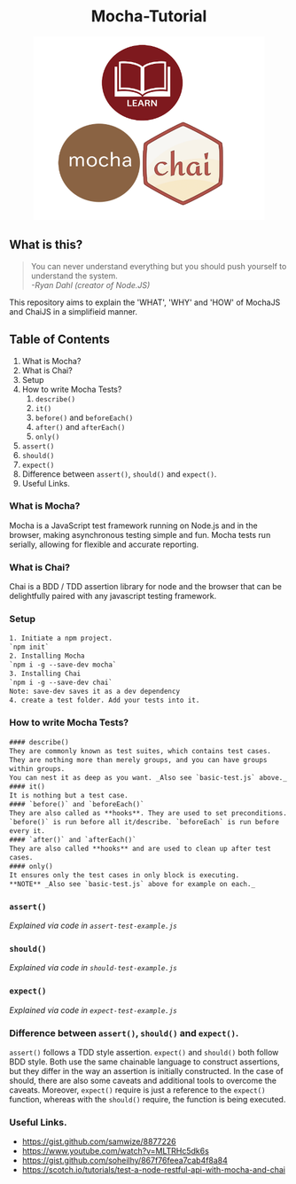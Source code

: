 <h1 align="center"> Mocha-Tutorial </h1>

<div align="center">
    <img src="https://github.com/Shwetabh1/Mocha_Tutorial/blob/master/Images/mocha_final.jpg" alt="Mocha JS Tutorial" width="418" height="332"/>
  <br>
</div>


## What is this?
> You can never understand everything but you should push yourself to understand the system.<br/>
> *-Ryan Dahl (creator of Node.JS)*

This repository aims to explain the 'WHAT', 'WHY' and 'HOW' of MochaJS and ChaiJS in a simplifieid manner.

## Table of Contents
1. What is Mocha?
1. What is Chai?
1. Setup
1. How to write Mocha Tests?
	1. `describe()`
	1. `it()`
	1. `before()` and `beforeEach()`
	1. `after()` and `afterEach()`
	1. `only()`
1. `assert()`
1. `should()`
1. `expect()`
1. Difference between `assert()`, `should()` and `expect()`.
1. Useful Links.

### What is Mocha?
Mocha is a JavaScript test framework running on Node.js and in the browser, making asynchronous testing simple and fun. Mocha tests run serially, allowing for flexible and accurate reporting.
### What is Chai?
Chai is a BDD / TDD assertion library for node and the browser that can be delightfully paired with any javascript testing framework.
### Setup
	1. Initiate a npm project.
	`npm init` 
	2. Installing Mocha 
	`npm i -g --save-dev mocha` 
	3. Installing Chai 
	`npm i -g --save-dev chai` 
	Note: save-dev saves it as a dev dependency
	4. create a test folder. Add your tests into it.
### How to write Mocha Tests?
	#### describe()
	They are commonly known as test suites, which contains test cases. 
	They are nothing more than merely groups, and you can have groups within groups.
	You can nest it as deep as you want. _Also see `basic-test.js` above._
	#### it()
	It is nothing but a test case.
	#### `before()` and `beforeEach()`
	They are also called as **hooks**. They are used to set preconditions.
	`before()` is run before all it/describe. `beforeEach` is run before every it.
	#### `after()` and `afterEach()`
	They are also called **hooks** and are used to clean up after test cases.
	#### only() 
	It ensures only the test cases in only block is executing.
	**NOTE** _Also see `basic-test.js` above for example on each._
### `assert()`
_Explained via code in `assert-test-example.js`_
### `should()`
_Explained via code in `should-test-example.js`_
### `expect()`
_Explained via code in `expect-test-example.js`_
### Difference between `assert()`, `should()` and `expect()`.
`assert()` follows a TDD style assertion. `expect()` and `should()` both follow BDD style. Both use the same chainable language to construct assertions, but they differ in the way an assertion is initially constructed. In the case of should, there are also some caveats and additional tools to overcome the caveats. Moreover, `expect()` require is just a reference to the `expect()` function, whereas with the `should()` require, the function is being executed.
### Useful Links.
* https://gist.github.com/samwize/8877226
* https://www.youtube.com/watch?v=MLTRHc5dk6s
* https://gist.github.com/soheilhy/867f76feea7cab4f8a84
* https://scotch.io/tutorials/test-a-node-restful-api-with-mocha-and-chai


